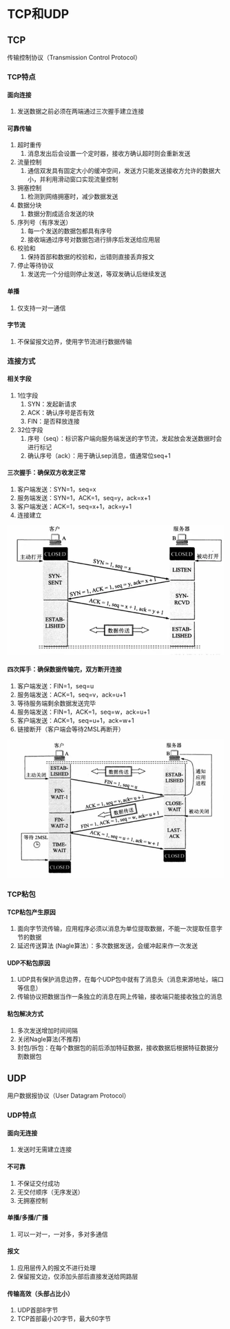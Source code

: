 # TCP和UDP

## TCP

传输控制协议（Transmission Control Protocol）

### TCP特点

####  面向连接

1. 发送数据之前必须在两端通过三次握手建立连接

#### 可靠传输

1. 超时重传
   1. 消息发出后会设置一个定时器，接收方确认超时则会重新发送
2. 流量控制
   1. 通信双发具有固定大小的缓冲空间，发送方只能发送接收方允许的数据大小，并利用滑动窗口实现流量控制
3. 拥塞控制
   1. 检测到网络拥塞时，减少数据发送
4. 数据分块
   1. 数据分割成适合发送的块
5. 序列号（有序发送）
   1. 每一个发送的数据包都具有序号
   2. 接收端通过序号对数据包进行排序后发送给应用层
6. 校验和
   1. 保持首部和数据的校验和，出错则直接丢弃报文
7. 停止等待协议
   1. 发送完一个分组则停止发送，等双发确认后继续发送

#### 单播

1. 仅支持一对一通信

#### 字节流

1. 不保留报文边界，使用字节流进行数据传输

### 连接方式

#### 相关字段

1. 1位字段
   1. SYN：发起新请求
   2. ACK：确认序号是否有效
   3. FIN：是否释放连接
2. 32位字段
   1. 序号（seq）：标识客户端向服务端发送的字节流，发起放会发送数据时会进行标记
   2. 确认序号（ack）：用于确认sep消息，值通常位seq+1

#### 三次握手：确保双方收发正常

1. 客户端发送：SYN=1，seq=x
2. 服务端发送：SYN=1，ACK=1，seq=y，ack=x+1
3. 客户端发送：ACK=1，seq=x+1，ack=y+1
4. 连接建立

![三次握手](assets/03-三次握手.png)

#### 四次挥手：确保数据传输完，双方断开连接

1. 客户端发送：FIN=1，seq=u
2. 服务端发送：ACK=1，seq=v，ack=u+1
3. 等待服务端剩余数据发送完毕
4. 服务端发送：FIN=1，ACK=1，seq=w，ack=u+1
5. 客户端发送：ACK=1，seq=u+1，ack=w+1
6. 链接断开（客户端会等待2MSL再断开）

![四次挥手](assets/03-四次挥手.png)

### TCP粘包

#### TCP粘包产生原因

1. 面向字节流传输，应⽤程序必须以消息为单位提取数据，不能⼀次提取任意字节的数据
2. 延迟传送算法 (Nagle算法）：多次数据发送，会缓冲起来作一次发送

#### UDP不粘包原因

1. UDP具有保护消息边界，在每个UDP包中就有了消息头（消息来源地址，端⼝等信息）
2. 传输协议把数据当作⼀条独⽴的消息在⽹上传输，接收端只能接收独⽴的消息

#### 粘包解决方式

1. 多次发送增加时间间隔
2. 关闭Nagle算法(不推荐)
3. 封包/拆包：在每个数据包的前后添加特征数据，接收数据后根据特征数据分割数据包

## UDP

用户数据报协议（User Datagram Protocol）

### UDP特点

#### 面向无连接

1. 发送时无需建立连接

#### 不可靠

1. 不保证交付成功
2. 无交付顺序（无序发送）
3. 无拥塞控制
   

#### 单播/多播/广播

1. 可以一对一，一对多，多对多通信

#### 报文

1. 应用层传入的报文不进行处理
2. 保留报文边，仅添加头部后直接发送给网路层

#### 传输高效（头部占比小）

1. UDP首部8字节
2. TCP首部最小20字节，最大60字节
